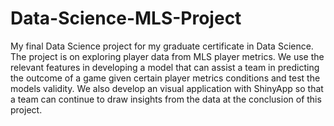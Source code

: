 # Data-Science-MLS-Project
My final Data Science project for my graduate certificate in Data Science. The project is on exploring player data from MLS player metrics. We use the relevant features in developing a model that can assist a team in predicting the outcome of a game given certain player metrics conditions and test the models validity. We also develop an visual application with ShinyApp so that a team can continue to draw insights from the data at the conclusion of this project.
